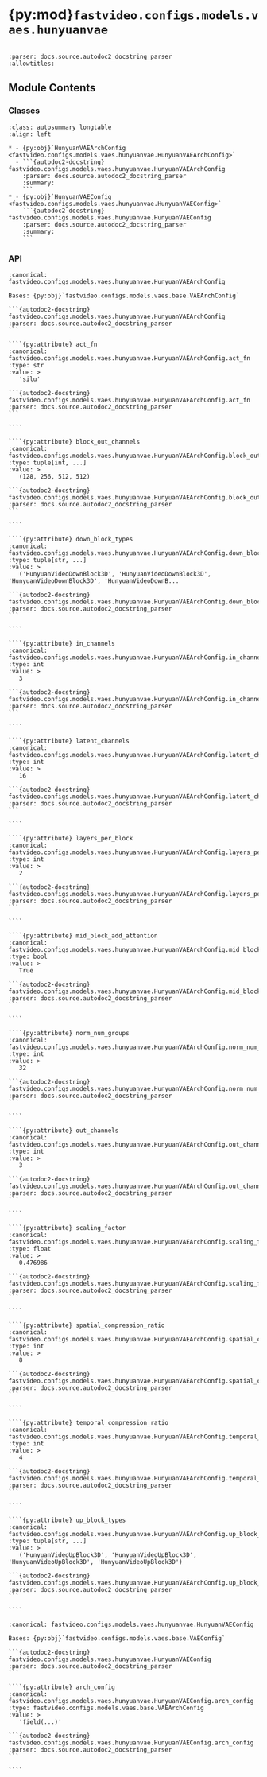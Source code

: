 # {py:mod}`fastvideo.configs.models.vaes.hunyuanvae`

```{py:module} fastvideo.configs.models.vaes.hunyuanvae
```

```{autodoc2-docstring} fastvideo.configs.models.vaes.hunyuanvae
:parser: docs.source.autodoc2_docstring_parser
:allowtitles:
```

## Module Contents

### Classes

````{list-table}
:class: autosummary longtable
:align: left

* - {py:obj}`HunyuanVAEArchConfig <fastvideo.configs.models.vaes.hunyuanvae.HunyuanVAEArchConfig>`
  - ```{autodoc2-docstring} fastvideo.configs.models.vaes.hunyuanvae.HunyuanVAEArchConfig
    :parser: docs.source.autodoc2_docstring_parser
    :summary:
    ```
* - {py:obj}`HunyuanVAEConfig <fastvideo.configs.models.vaes.hunyuanvae.HunyuanVAEConfig>`
  - ```{autodoc2-docstring} fastvideo.configs.models.vaes.hunyuanvae.HunyuanVAEConfig
    :parser: docs.source.autodoc2_docstring_parser
    :summary:
    ```
````

### API

`````{py:class} HunyuanVAEArchConfig
:canonical: fastvideo.configs.models.vaes.hunyuanvae.HunyuanVAEArchConfig

Bases: {py:obj}`fastvideo.configs.models.vaes.base.VAEArchConfig`

```{autodoc2-docstring} fastvideo.configs.models.vaes.hunyuanvae.HunyuanVAEArchConfig
:parser: docs.source.autodoc2_docstring_parser
```

````{py:attribute} act_fn
:canonical: fastvideo.configs.models.vaes.hunyuanvae.HunyuanVAEArchConfig.act_fn
:type: str
:value: >
   'silu'

```{autodoc2-docstring} fastvideo.configs.models.vaes.hunyuanvae.HunyuanVAEArchConfig.act_fn
:parser: docs.source.autodoc2_docstring_parser
```

````

````{py:attribute} block_out_channels
:canonical: fastvideo.configs.models.vaes.hunyuanvae.HunyuanVAEArchConfig.block_out_channels
:type: tuple[int, ...]
:value: >
   (128, 256, 512, 512)

```{autodoc2-docstring} fastvideo.configs.models.vaes.hunyuanvae.HunyuanVAEArchConfig.block_out_channels
:parser: docs.source.autodoc2_docstring_parser
```

````

````{py:attribute} down_block_types
:canonical: fastvideo.configs.models.vaes.hunyuanvae.HunyuanVAEArchConfig.down_block_types
:type: tuple[str, ...]
:value: >
   ('HunyuanVideoDownBlock3D', 'HunyuanVideoDownBlock3D', 'HunyuanVideoDownBlock3D', 'HunyuanVideoDownB...

```{autodoc2-docstring} fastvideo.configs.models.vaes.hunyuanvae.HunyuanVAEArchConfig.down_block_types
:parser: docs.source.autodoc2_docstring_parser
```

````

````{py:attribute} in_channels
:canonical: fastvideo.configs.models.vaes.hunyuanvae.HunyuanVAEArchConfig.in_channels
:type: int
:value: >
   3

```{autodoc2-docstring} fastvideo.configs.models.vaes.hunyuanvae.HunyuanVAEArchConfig.in_channels
:parser: docs.source.autodoc2_docstring_parser
```

````

````{py:attribute} latent_channels
:canonical: fastvideo.configs.models.vaes.hunyuanvae.HunyuanVAEArchConfig.latent_channels
:type: int
:value: >
   16

```{autodoc2-docstring} fastvideo.configs.models.vaes.hunyuanvae.HunyuanVAEArchConfig.latent_channels
:parser: docs.source.autodoc2_docstring_parser
```

````

````{py:attribute} layers_per_block
:canonical: fastvideo.configs.models.vaes.hunyuanvae.HunyuanVAEArchConfig.layers_per_block
:type: int
:value: >
   2

```{autodoc2-docstring} fastvideo.configs.models.vaes.hunyuanvae.HunyuanVAEArchConfig.layers_per_block
:parser: docs.source.autodoc2_docstring_parser
```

````

````{py:attribute} mid_block_add_attention
:canonical: fastvideo.configs.models.vaes.hunyuanvae.HunyuanVAEArchConfig.mid_block_add_attention
:type: bool
:value: >
   True

```{autodoc2-docstring} fastvideo.configs.models.vaes.hunyuanvae.HunyuanVAEArchConfig.mid_block_add_attention
:parser: docs.source.autodoc2_docstring_parser
```

````

````{py:attribute} norm_num_groups
:canonical: fastvideo.configs.models.vaes.hunyuanvae.HunyuanVAEArchConfig.norm_num_groups
:type: int
:value: >
   32

```{autodoc2-docstring} fastvideo.configs.models.vaes.hunyuanvae.HunyuanVAEArchConfig.norm_num_groups
:parser: docs.source.autodoc2_docstring_parser
```

````

````{py:attribute} out_channels
:canonical: fastvideo.configs.models.vaes.hunyuanvae.HunyuanVAEArchConfig.out_channels
:type: int
:value: >
   3

```{autodoc2-docstring} fastvideo.configs.models.vaes.hunyuanvae.HunyuanVAEArchConfig.out_channels
:parser: docs.source.autodoc2_docstring_parser
```

````

````{py:attribute} scaling_factor
:canonical: fastvideo.configs.models.vaes.hunyuanvae.HunyuanVAEArchConfig.scaling_factor
:type: float
:value: >
   0.476986

```{autodoc2-docstring} fastvideo.configs.models.vaes.hunyuanvae.HunyuanVAEArchConfig.scaling_factor
:parser: docs.source.autodoc2_docstring_parser
```

````

````{py:attribute} spatial_compression_ratio
:canonical: fastvideo.configs.models.vaes.hunyuanvae.HunyuanVAEArchConfig.spatial_compression_ratio
:type: int
:value: >
   8

```{autodoc2-docstring} fastvideo.configs.models.vaes.hunyuanvae.HunyuanVAEArchConfig.spatial_compression_ratio
:parser: docs.source.autodoc2_docstring_parser
```

````

````{py:attribute} temporal_compression_ratio
:canonical: fastvideo.configs.models.vaes.hunyuanvae.HunyuanVAEArchConfig.temporal_compression_ratio
:type: int
:value: >
   4

```{autodoc2-docstring} fastvideo.configs.models.vaes.hunyuanvae.HunyuanVAEArchConfig.temporal_compression_ratio
:parser: docs.source.autodoc2_docstring_parser
```

````

````{py:attribute} up_block_types
:canonical: fastvideo.configs.models.vaes.hunyuanvae.HunyuanVAEArchConfig.up_block_types
:type: tuple[str, ...]
:value: >
   ('HunyuanVideoUpBlock3D', 'HunyuanVideoUpBlock3D', 'HunyuanVideoUpBlock3D', 'HunyuanVideoUpBlock3D')

```{autodoc2-docstring} fastvideo.configs.models.vaes.hunyuanvae.HunyuanVAEArchConfig.up_block_types
:parser: docs.source.autodoc2_docstring_parser
```

````

`````

`````{py:class} HunyuanVAEConfig
:canonical: fastvideo.configs.models.vaes.hunyuanvae.HunyuanVAEConfig

Bases: {py:obj}`fastvideo.configs.models.vaes.base.VAEConfig`

```{autodoc2-docstring} fastvideo.configs.models.vaes.hunyuanvae.HunyuanVAEConfig
:parser: docs.source.autodoc2_docstring_parser
```

````{py:attribute} arch_config
:canonical: fastvideo.configs.models.vaes.hunyuanvae.HunyuanVAEConfig.arch_config
:type: fastvideo.configs.models.vaes.base.VAEArchConfig
:value: >
   'field(...)'

```{autodoc2-docstring} fastvideo.configs.models.vaes.hunyuanvae.HunyuanVAEConfig.arch_config
:parser: docs.source.autodoc2_docstring_parser
```

````

`````
